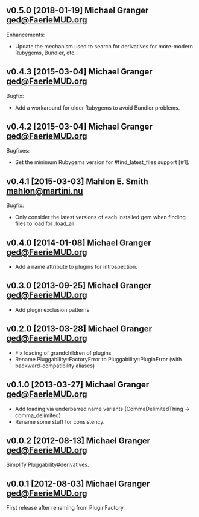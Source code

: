 ## v0.5.0 [2018-01-19] Michael Granger <ged@FaerieMUD.org>

Enhancements:

- Update the mechanism used to search for derivatives for more-modern Rubygems,
  Bundler, etc.


## v0.4.3 [2015-03-04] Michael Granger <ged@FaerieMUD.org>

Bugfix:

- Add a workaround for older Rubygems to avoid Bundler problems.


## v0.4.2 [2015-03-04] Michael Granger <ged@FaerieMUD.org>

Bugfixes:

- Set the minimum Rubygems version for #find_latest_files support [#1].


## v0.4.1 [2015-03-03] Mahlon E. Smith <mahlon@martini.nu>

Bugfix:

- Only consider the latest versions of each installed gem
  when finding files to load for .load_all.


## v0.4.0 [2014-01-08] Michael Granger <ged@FaerieMUD.org>

- Add a name attribute to plugins for introspection.


## v0.3.0 [2013-09-25] Michael Granger <ged@FaerieMUD.org>

- Add plugin exclusion patterns


## v0.2.0 [2013-03-28] Michael Granger <ged@FaerieMUD.org>

- Fix loading of grandchildren of plugins
- Rename Pluggability::FactoryError to 
  Pluggability::PluginError (with backward-compatibility aliases)


## v0.1.0 [2013-03-27] Michael Granger <ged@FaerieMUD.org>

- Add loading via underbarred name variants (CommaDelimitedThing ->
  comma_delimited)
- Rename some stuff for consistency.

## v0.0.2 [2012-08-13] Michael Granger <ged@FaerieMUD.org>

Simplify Pluggability#derivatives.


## v0.0.1 [2012-08-03] Michael Granger <ged@FaerieMUD.org>

First release after renaming from PluginFactory.


